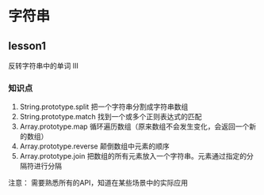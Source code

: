 # 字符串

## lesson1
反转字符串中的单词 III

### 知识点

1. String.prototype.split     把一个字符串分割成字符串数组
2. String.prototype.match     找到一个或多个正则表达式的匹配
3. Array.prototype.map        循环遍历数组（原来数组不会发生变化，会返回一个新的数组）
4. Array.prototype.reverse    颠倒数组中元素的顺序
5. Array.prototype.join       把数组的所有元素放入一个字符串。元素通过指定的分隔符进行分隔

注意：
需要熟悉所有的API，知道在某些场景中的实际应用

